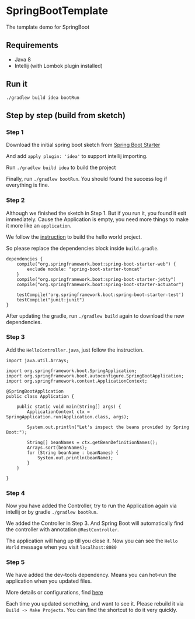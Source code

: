 # SpringBootTemplate
The template demo for SpringBoot

## Requirements

* Java 8
* Intellij (with Lombok plugin installed)

## Run it

```
./gradlew build idea bootRun
```

## Step by step (build from sketch)

### Step 1

Download the initial spring boot sketch from [Spring Boot Starter](https://start.spring.io/)

And add `apply plugin: 'idea'` to support intellij importing.

Run `./gradlew build idea` to build the project

Finally, run `./gradlew bootRun`. You should found the success log if everything is fine.

### Step 2

Although we finished the sketch in Step 1. But if you run it, you found it exit immediately. Cause the Application is empty,
you need more things to make it more like an `application`.

We follow the [instruction](https://spring.io/guides/gs/spring-boot/) to build the hello world project.

So please replace the dependencies block inside `build.gradle`.

```
dependencies {
    compile("org.springframework.boot:spring-boot-starter-web") {
        exclude module: "spring-boot-starter-tomcat"
    }
    compile("org.springframework.boot:spring-boot-starter-jetty")
    compile("org.springframework.boot:spring-boot-starter-actuator")

    testCompile('org.springframework.boot:spring-boot-starter-test')
    testCompile("junit:junit")
}
```

After updating the gradle, run `./gradlew build` again to download the new dependencies.

### Step 3

Add the `HelloController.java`, just follow the instruction.

```
import java.util.Arrays;

import org.springframework.boot.SpringApplication;
import org.springframework.boot.autoconfigure.SpringBootApplication;
import org.springframework.context.ApplicationContext;

@SpringBootApplication
public class Application {

    public static void main(String[] args) {
        ApplicationContext ctx = SpringApplication.run(Application.class, args);

        System.out.println("Let's inspect the beans provided by Spring Boot:");

        String[] beanNames = ctx.getBeanDefinitionNames();
        Arrays.sort(beanNames);
        for (String beanName : beanNames) {
            System.out.println(beanName);
        }
    }

}
```

### Step 4

Now you have added the Controller, try to run the Application again via intellij or by gradle `./gradlew bootRun`.

We added the Controller in Step 3. And Spring Boot will automatically find the controller with annotation `@RestController`.

The application will hang up till you close it. Now you can see the `Hello World` message when you visit `localhost:8080`

### Step 5

We have added the dev-tools dependency. Means you can hot-run the application when you updated files.

More details or configurations, find [here](http://docs.spring.io/spring-boot/docs/current/reference/html/using-boot-devtools.html)

Each time you updated something, and want to see it. Please rebuild it via `Build -> Make Projects`. You can find the shortcut to do it very quickly.